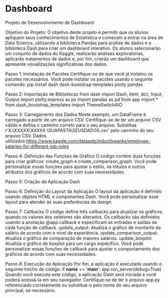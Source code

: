 # Dashboard
Projeto de Desenvolvimento de Dashboard

Objetivo do Projeto:
O objetivo deste projeto é permitir que os alunos apliquem seus conhecimentos de Estatística e comecem a entrar na área de Data Science, utilizando a biblioteca Pandas para análise de dados e a biblioteca Dash para criar um dashboard interativo. Os alunos selecionarão um conjunto de dados do Kaggle, realizarão análises exploratórias, aplicarão tratamentos de dados e, por fim, criarão um dashboard que apresente visualizações significativas dos dados.

Passo 1: Instalação de Pacotes
Certifique-se de que você já instalou os pacotes necessários. Você pode instalar os pacotes usando o seguinte comando:
pip install dash dash-bootstrap-templates plotly pandas

Passo 2: Importação de Bibliotecas
from dash import Dash, html, dcc, Input, Output import plotly.express as px import pandas as pd from app import * from dash_bootstrap_templates import ThemeSwitchAIO 

Passo 3: Carregamento dos Dados
Neste exemplo, um DataFrame é carregado a partir de um arquivo CSV. Certifique-se de ter um arquivo CSV válido e defina o caminho correto para o seu arquivo. Substitua r'X:\XXXXX\XXXXX \SUAPASTA\SEUSDADOS.csv' pelo caminho do seu arquivo CSV.
Dados utilizados:https://www.kaggle.com/datasets/inductiveanks/employee-salaries-for-different-job-roles

Passo 4: Definição das Funções de Gráfico
O código contém duas funções para criar gráficos: create_graph e create_comparison_graph. Você pode personalizar essas funções para ajustar o estilo, os rótulos e outros atributos dos gráficos de acordo com suas necessidades.

Passo 5: Criação da Aplicação Dash

Passo 6: Definição do Layout da Aplicação
O layout da aplicação é definido usando objetos HTML e componentes Dash. Você pode personalizar esse layout para atender às suas preferências de design.

Passo 7: Callbacks
O código define três callbacks para atualizar os gráficos quando os valores dos seletores são alterados. Os callbacks são definidos usando a anotação @app.callback e especificam as entradas e saídas de cada função de callback.
update_output: Atualiza o gráfico de montante de salário de acordo com o nível de experiência.
update_comparison_output: Atualiza o gráfico de comparação de maiores salários.
update_boxplot: Atualiza o gráfico de boxplot para um cargo específico.
Você pode personalizar essas funções de callback para ajustar o comportamento dos gráficos de acordo com suas necessidades.

Passo 8: Execução da Aplicação
Por fim, a aplicação é executada usando o seguinte trecho de código:
if __name__ == '__main__': app.run_server(debug=True) 
Quando você executa este código, a aplicação Dash será iniciada e você poderá acessá-la em seu navegador. Certifique-se de ter o arquivo app.py referenciado corretamente ou substitua-o pelo nome do seu arquivo principal, se necessário.
